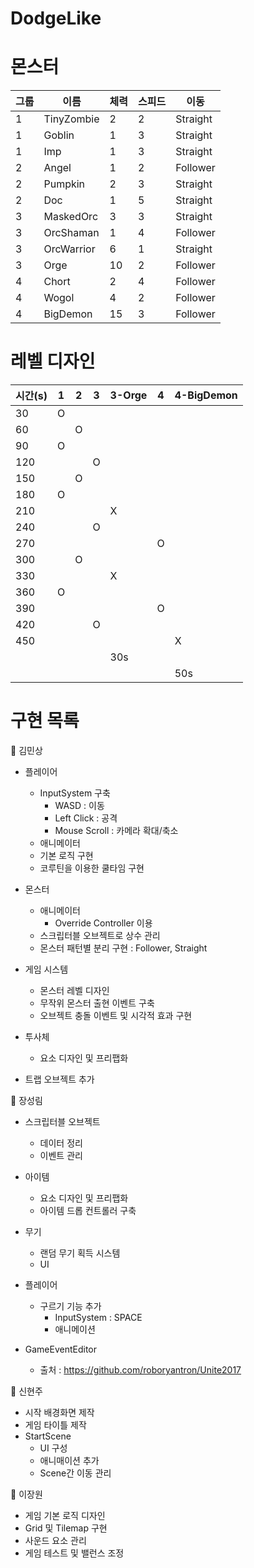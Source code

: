 # DodgeLike
 
# 몬스터

그룹 | 이름|체력|스피드|이동|
--|--|--|--| -- |
1 | TinyZombie | 2 | 2 | Straight
1 | Goblin | 1 | 3 | Straight
1 | Imp | 1 | 3 | Straight
2 | Angel | 1 | 2 | Follower
2 | Pumpkin | 2 | 3 | Straight
2 | Doc | 1 | 5 | Straight
3 | MaskedOrc | 3 | 3 | Straight
3 | OrcShaman | 1 | 4 | Follower
3 | OrcWarrior | 6 | 1 | Straight
3 | Orge | 10 | 2 | Follower
4 | Chort | 2 | 4 | Follower
4 | Wogol | 4 | 2 | Follower
4 | BigDemon | 15 | 3 | Follower

# 레벨 디자인

시간(s) | 1 | 2 | 3 | 3-Orge | 4 | 4-BigDemon
--|--|--|--|--|--|--|
30| O |  |  |  |  |  |
60|  | O |  |  |  |  |
90| O |  |  |  |  |  |
120|  |  | O |  |  |  |
150|  | O |  |  |  |  |
180| O |  |  |  |  |  |
210|  |  |  | X |  |  |
240|  |  | O |  |  |  |
270|  |  |  |  | O |  |
300|  | O |  |  |  |  |
330|  |  |  | X |  |  |
360| O |  |  |  |  |  |
390|  |  |  |  | O |  |
420|  |  | O |  |  |  |
450|  |  |  |  |  | X |
 |  |  |  |  | 30s  |  |
 |  |  |  |  |  |  | 50s


# 구현 목록 

🔽 김민상
- 플레이어
    - InputSystem 구축
        - WASD : 이동
        - Left Click : 공격
        - Mouse Scroll : 카메라 확대/축소
    - 애니메이터
    - 기본 로직 구현
    - 코루틴을 이용한 쿨타임 구현

- 몬스터
    - 애니메이터
        - Override Controller 이용
    - 스크립터블 오브젝트로 상수 관리
    - 몬스터 패턴별 분리 구현 : Follower, Straight

- 게임 시스템
    - 몬스터 레벨 디자인
    - 무작위 몬스터 출현 이벤트 구축
    - 오브젝트 충돌 이벤트 및 시각적 효과 구현

- 투사체
    - 요소 디자인 및 프리팹화

- 트랩 오브젝트 추가


🔽 장성림
- 스크립터블 오브젝트
    - 데이터 정리
    - 이벤트 관리

- 아이템
    - 요소 디자인 및 프리팹화
    - 아이템 드롭 컨트롤러 구축

- 무기
    - 랜덤 무기 획득 시스템
    - UI

- 플레이어
    - 구르기 기능 추가
        - InputSystem : SPACE
        - 애니메이션

- GameEventEditor
    - 출처 : https://github.com/roboryantron/Unite2017


🔽 신현주
- 시작 배경화면 제작
- 게임 타이틀 제작
- StartScene
    - UI 구성
    - 애니매이션 추가
    - Scene간 이동 관리


🔽 이장원
- 게임 기본 로직 디자인
- Grid 및 Tilemap 구현
- 사운드 요소 관리
- 게임 테스트 및 밸런스 조정

